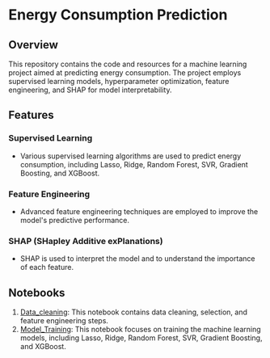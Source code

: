 # Energy Consumption Prediction

## Overview
This repository contains the code and resources for a machine learning project aimed at predicting energy consumption. The project employs supervised learning models, hyperparameter optimization, feature engineering, and SHAP for model interpretability.

## Features

### Supervised Learning
- Various supervised learning algorithms are used to predict energy consumption, including Lasso, Ridge, Random Forest, SVR, Gradient Boosting, and XGBoost.

### Feature Engineering
- Advanced feature engineering techniques are employed to improve the model's predictive performance.

### SHAP (SHapley Additive exPlanations)
- SHAP is used to interpret the model and to understand the importance of each feature.

## Notebooks

1. [Data_cleaning](https://github.com/Noxfr69/Energy_Consumption_Prediction/blob/main/Data_cleaning_selection.ipynb): This notebook contains data cleaning, selection, and feature engineering steps.
2. [Model_Training](https://github.com/Noxfr69/Energy_Consumption_Prediction/blob/main/Model_training.ipynb): This notebook focuses on training the machine learning models, including Lasso, Ridge, Random Forest, SVR, Gradient Boosting, and XGBoost.

